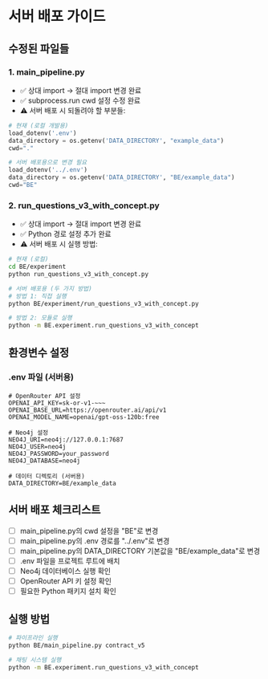 # 서버 배포 가이드

## 수정된 파일들

### 1. main_pipeline.py

- ✅ 상대 import → 절대 import 변경 완료
- ✅ subprocess.run cwd 설정 수정 완료
- ⚠️ 서버 배포 시 되돌려야 할 부분들:

```python
# 현재 (로컬 개발용)
load_dotenv('.env')
data_directory = os.getenv('DATA_DIRECTORY', "example_data")
cwd="."

# 서버 배포용으로 변경 필요
load_dotenv('../.env')
data_directory = os.getenv('DATA_DIRECTORY', "BE/example_data")
cwd="BE"
```

### 2. run_questions_v3_with_concept.py

- ✅ 상대 import → 절대 import 변경 완료
- ✅ Python 경로 설정 추가 완료
- ⚠️ 서버 배포 시 실행 방법:

```bash
# 현재 (로컬)
cd BE/experiment
python run_questions_v3_with_concept.py

# 서버 배포용 (두 가지 방법)
# 방법 1: 직접 실행
python BE/experiment/run_questions_v3_with_concept.py

# 방법 2: 모듈로 실행
python -m BE.experiment.run_questions_v3_with_concept
```

## 환경변수 설정

### .env 파일 (서버용)

```env
# OpenRouter API 설정
OPENAI_API_KEY=sk-or-v1-~~~
OPENAI_BASE_URL=https://openrouter.ai/api/v1
OPENAI_MODEL_NAME=openai/gpt-oss-120b:free

# Neo4j 설정
NEO4J_URI=neo4j://127.0.0.1:7687
NEO4J_USER=neo4j
NEO4J_PASSWORD=your_password
NEO4J_DATABASE=neo4j

# 데이터 디렉토리 (서버용)
DATA_DIRECTORY=BE/example_data
```

## 서버 배포 체크리스트

- [ ] main_pipeline.py의 cwd 설정을 "BE"로 변경
- [ ] main_pipeline.py의 .env 경로를 "../.env"로 변경
- [ ] main_pipeline.py의 DATA_DIRECTORY 기본값을 "BE/example_data"로 변경
- [ ] .env 파일을 프로젝트 루트에 배치
- [ ] Neo4j 데이터베이스 실행 확인
- [ ] OpenRouter API 키 설정 확인
- [ ] 필요한 Python 패키지 설치 확인

## 실행 방법

```bash
# 파이프라인 실행
python BE/main_pipeline.py contract_v5

# 채팅 시스템 실행
python -m BE.experiment.run_questions_v3_with_concept
```
